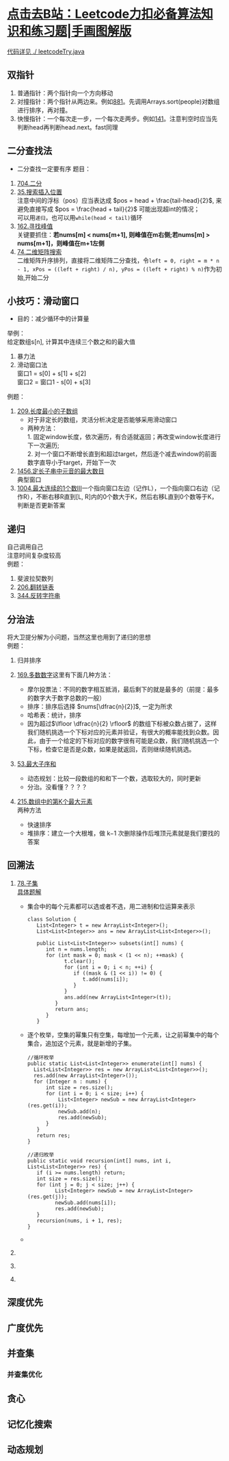 # [点击去B站：Leetcode力扣必备算法知识和练习题|手画图解版](https://b23.tv/bIQs1w)
[代码详见 ./ leetcodeTry.java](leetcodeTry.java)
## 双指针
1. 普通指针：两个指针向一个方向移动
2. 对撞指针：两个指针从两边来。例如[881](https://leetcode-cn.com/problems/boats-to-save-people/)。先调用Arrays.sort(people)对数组进行排序，再对撞。
3. 快慢指针：一个每次走一步，一个每次走两步。例如[141](https://leetcode-cn.com/problems/linked-list-cycle/submissions/)。注意判空时应当先判断head再判断head.next。fast同理

## 二分查找法
- 二分查找一定要有序
题目：
1. [704.二分](https://leetcode-cn.com/problems/binary-search/)
2. [35.搜索插入位置](https://leetcode-cn.com/problems/search-insert-position/)<br>注意中间的浮标（pos）应当表达成 $pos = head + \frac{tail-head}{2}$, 来避免直接写成 $pos = \frac{head + tail}{2}$ 可能出现超int的情况；<br>可以用`递归`，也可以用`while(head < tail)`循环
3. [162.寻找峰值](https://leetcode-cn.com/problems/find-peak-element/)<br>关键要抓住：**若nums[m] < nums[m+1], 则峰值在m右侧;若nums[m] > nums[m+1]，则峰值在m+1左侧**
4. [74.二维矩阵搜索](https://leetcode-cn.com/problems/search-a-2d-matrix/)<br>二维矩阵升序排列，直接将二维矩阵二分查找，令`left = 0, right = m * n - 1, xPos = ((left + right) / n), yPos = ((left + right) % n)`作为初始,开始二分

## 小技巧：滑动窗口
- 目的：减少循环中的计算量

举例：<br>给定数组s[n], 计算其中连续三个数之和的最大值
1. 暴力法
2. 滑动窗口法<br>窗口1 = s[0] + s[1] + s[2]<br>窗口2 = 窗口1 - s[0] + s[3]


例题：
1. [209.长度最小的子数组](https://leetcode-cn.com/problems/minimum-size-subarray-sum/) 
    - 对于非定长的数组，灵活分析决定是否能够采用滑动窗口
    - 两种方法：<br>1. 固定window长度，依次遍历，有合适就返回；再改变window长度进行下一次遍历;<br>2. 对一个窗口不断增长直到和超过target，然后逐个减去window的前面数字直导小于target，开始下一次
2. [1456.定长子串中元音的最大数目](https://leetcode-cn.com/problems/maximum-number-of-vowels-in-a-substring-of-given-length/)<br>典型窗口
3. [1004.最大连续的1个数III](https://leetcode-cn.com/problems/max-consecutive-ones-iii/solution/hua-dong-chuang-kou-de-liang-chong-jie-j-8ses/)一个指向窗口左边（记作L），一个指向窗口右边（记作R），不断右移R直到[L, R]内的0个数大于K，然后右移L直到0个数等于K，判断是否更新答案

## 递归
自己调用自己<br>注意时间复杂度较高<br>例题：
1. 斐波拉契数列
2. [206.翻转链表](https://leetcode-cn.com/problems/reverse-linked-list)
3. [344.反转字符串](https://leetcode-cn.com/problems/reverse-string)
## 分治法
将大卫提分解为小问题，当然这里也用到了递归的思想<br>例题：
1. 归并排序
2. [169.多数数字](https://leetcode-cn.com/problems/majority-element)这里有下面几种方法：
   - 摩尔投票法：不同的数字相互抵消，最后剩下的就是最多的（前提：最多的数字大于数字总数的一般）
   - 排序：排序后选择 $nums[\dfrac{n}{2}]$, 一定为所求
   - 哈希表：统计，排序
   - 因为超过$\lfloor \dfrac{n}{2} \rfloor$ 的数组下标被众数占据了，这样我们随机挑选一个下标对应的元素并验证，有很大的概率能找到众数。因此，由于一个给定的下标对应的数字很有可能是众数，我们随机挑选一个下标，检查它是否是众数，如果是就返回，否则继续随机挑选。
3. [53.最大子序和](https://leetcode-cn.com/problems/maximum-subarray/)
   - 动态规划：比较一段数组的和和下一个数，选取较大的，同时更新
   - 分治。没看懂？？？？

4. [215.数组中的第K个最大元素](https://leetcode-cn.com/problems/kth-largest-element-in-an-array/)<br>两种方法
   - 快速排序
   - 堆排序：建立一个大根堆，做 k−1 次删除操作后堆顶元素就是我们要找的答案
## 回溯法
1. [78.子集](https://leetcode-cn.com/problems/subsets/)<br>[具体题解](https://leetcode-cn.com/problems/subsets/solution/er-jin-zhi-wei-zhu-ge-mei-ju-dfssan-chong-si-lu-9c/)
   - 集合中的每个元素都可以选或者不选，用二进制和位运算来表示
      ```
      class Solution {
         List<Integer> t = new ArrayList<Integer>();
         List<List<Integer>> ans = new ArrayList<List<Integer>>();

         public List<List<Integer>> subsets(int[] nums) {
            int n = nums.length;
            for (int mask = 0; mask < (1 << n); ++mask) {
                  t.clear();
                  for (int i = 0; i < n; ++i) {
                     if ((mask & (1 << i)) != 0) {
                        t.add(nums[i]);
                     }
                  }
                  ans.add(new ArrayList<Integer>(t));
               }
               return ans;
            }
         }   
      ```
   - 逐个枚举，空集的幂集只有空集，每增加一个元素，让之前幂集中的每个集合，追加这个元素，就是新增的子集。
      ```
      //循环枚举
      public static List<List<Integer>> enumerate(int[] nums) {
        List<List<Integer>> res = new ArrayList<List<Integer>>();
        res.add(new ArrayList<Integer>());
        for (Integer n : nums) {
            int size = res.size();
            for (int i = 0; i < size; i++) {
                List<Integer> newSub = new ArrayList<Integer>(res.get(i));
                newSub.add(n);
                res.add(newSub);
            }
         }
         return res;
      }

      //递归枚举
      public static void recursion(int[] nums, int i, List<List<Integer>> res) {
         if (i >= nums.length) return;
         int size = res.size();
         for (int j = 0; j < size; j++) {
               List<Integer> newSub = new ArrayList<Integer>(res.get(j));
               newSub.add(nums[i]);
               res.add(newSub);
         }
         recursion(nums, i + 1, res);
      }
      ```
   
   - 
2. []()<br>

3. []()<br>

4. []()<br>
## 深度优先

## 广度优先

## 并查集
### 并查集优化

## 贪心

## 记忆化搜索

## 动态规划
